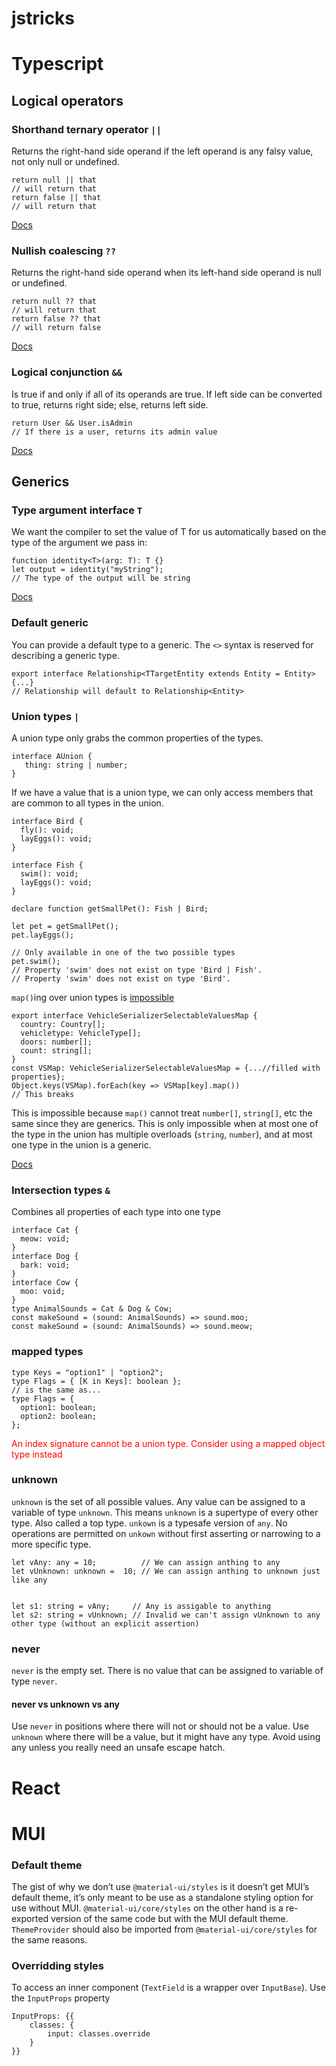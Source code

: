 # jstricks

# Typescript
## Logical operators
### Shorthand ternary operator `||`
Returns the right-hand side operand if the left operand is any falsy value, not only null or undefined.
```
return null || that
// will return that
return false || that
// will return that
```

[Docs](https://developer.mozilla.org/en-US/docs/Web/JavaScript/Reference/Operators/Nullish_coalescing_operator)

### Nullish coalescing `??`
Returns the right-hand side operand when its left-hand side operand is null or undefined.
```
return null ?? that
// will return that
return false ?? that
// will return false
```

[Docs](https://developer.mozilla.org/en-US/docs/Web/JavaScript/Reference/Operators/Nullish_coalescing_operator)

### Logical conjunction `&&`
Is true if and only if all of its operands are true.
If left side can be converted to true, returns right side; else, returns left side.
```
return User && User.isAdmin
// If there is a user, returns its admin value
```

[Docs](https://developer.mozilla.org/en-US/docs/Web/JavaScript/Reference/Operators/Logical_AND)

## Generics
### Type argument interface `T`
We want the compiler to set the value of T for us automatically based on the type of the argument we pass in:
```
function identity<T>(arg: T): T {}
let output = identity("myString");
// The type of the output will be string
```

[Docs](https://www.typescriptlang.org/docs/handbook/generics.html#generic-types)

### Default generic
You can provide a default type to a generic. The `<>` syntax is reserved for describing a generic type.
```
export interface Relationship<TTargetEntity extends Entity = Entity> {...}
// Relationship will default to Relationship<Entity>
```

### Union types `|`
A union type only grabs the common properties of the types.
```
interface AUnion {
   thing: string | number;
}
```
If we have a value that is a union type, we can only access members that are common to all types in the union.
```
interface Bird {
  fly(): void;
  layEggs(): void;
}

interface Fish {
  swim(): void;
  layEggs(): void;
}

declare function getSmallPet(): Fish | Bird;

let pet = getSmallPet();
pet.layEggs();

// Only available in one of the two possible types
pet.swim();
// Property 'swim' does not exist on type 'Bird | Fish'.
// Property 'swim' does not exist on type 'Bird'.
```

`map()`ing over union types is [impossible](https://www.typescriptlang.org/docs/handbook/release-notes/typescript-3-3.html#improved-behavior-for-calling-union-types)
```
export interface VehicleSerializerSelectableValuesMap {
  country: Country[];
  vehicletype: VehicleType[];
  doors: number[];
  count: string[];
}
const VSMap: VehicleSerializerSelectableValuesMap = {...//filled with properties};
Object.keys(VSMap).forEach(key => VSMap[key].map()) 
// This breaks
```
This is impossible because `map()` cannot treat `number[]`, `string[]`, etc the same since they are generics.
This is only impossible when at most one of the type in the union has multiple overloads (`string`, `number`), and at
most one type in the union is a generic.


[Docs](https://www.typescriptlang.org/docs/handbook/unions-and-intersections.html?ref=hackernoon.com)

### Intersection types `&`
Combines all properties of each type into one type
```
interface Cat {
  meow: void;
}
interface Dog {
  bark: void;
}
interface Cow {
  moo: void;
}
type AnimalSounds = Cat & Dog & Cow;
const makeSound = (sound: AnimalSounds) => sound.moo;
const makeSound = (sound: AnimalSounds) => sound.meow;
```

### mapped types
```
type Keys = "option1" | "option2";
type Flags = { [K in Keys]: boolean };
// is the same as...
type Flags = {
  option1: boolean;
  option2: boolean;
};
```
<span style="color: red">An index signature cannot be a union type. Consider using a mapped object type instead</span>

### unknown
`unknown` is the set of all possible values. Any value can be assigned to a variable of type `unknown`. This means
`unknown` is a supertype of every other type. Also called a top type. `unkown` is a typesafe version of `any`. No operations
are permitted on `unkown` without first asserting or narrowing to a more specific type.
```
let vAny: any = 10;          // We can assign anthing to any
let vUnknown: unknown =  10; // We can assign anthing to unknown just like any 


let s1: string = vAny;     // Any is assigable to anything 
let s2: string = vUnknown; // Invalid we can't assign vUnknown to any other type (without an explicit assertion)
```

### never
`never` is the empty set. There is no value that can be assigned to variable of type `never`. 

#### never vs unknown vs any
Use `never` in positions where there will not or should not be a value. Use `unknown` where there will be a value, but it might have any type. Avoid using any unless you really need an unsafe escape hatch.

# React
# MUI
### Default theme
The gist of why we don’t use `@material-ui/styles` is it doesn’t get MUI’s default theme, it’s only meant to be use as a standalone styling option for use without MUI. `@material-ui/core/styles` on the other hand is a re-exported version of the same code but with the MUI default theme. `ThemeProvider` should also be imported from `@material-ui/core/styles` for the same reasons.

### Overridding styles
To access an inner component (`TextField` is a wrapper over `InputBase`). Use the `InputProps` property
```
InputProps: {{
	classes: {
		input: classes.override
	}
}}
```
